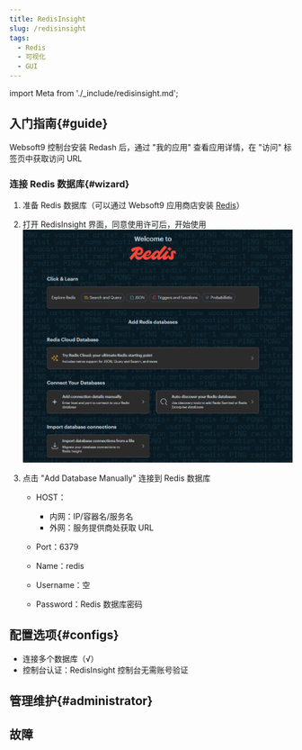 ```yaml
---
title: RedisInsight
slug: /redisinsight
tags:
  - Redis
  - 可视化
  - GUI
---
```


import Meta from './_include/redisinsight.md';

<Meta name="meta" />

## 入门指南{#guide}

Websoft9 控制台安装 Redash 后，通过 "我的应用" 查看应用详情，在 "访问" 标签页中获取访问 URL

### 连接 Redis 数据库{#wizard}

1. 准备 Redis 数据库（可以通过 Websoft9 应用商店安装 [Redis](./redis)）

2. 打开 RedisInsight 界面，同意使用许可后，开始使用
   ![打开RedisInsight](./assets/redisinsight-backend-websoft9.png)

2. 点击 "Add Database Manually" 连接到 Redis 数据库

   * HOST：
     - 内网：IP/容器名/服务名
     - 外网：服务提供商处获取 URL

   * Port：6379

   * Name：redis

   * Username：空

   * Password：Redis 数据库密码


## 配置选项{#configs}

- 连接多个数据库（√）
- 控制台认证：RedisInsight 控制台无需账号验证

## 管理维护{#administrator}

## 故障